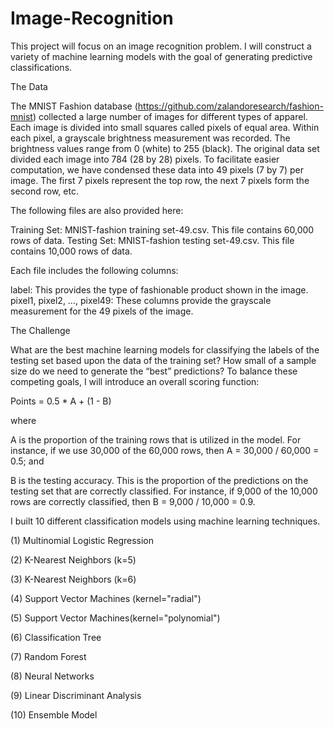 # Image-Recognition

This project will focus on an image recognition problem. 
I will construct a variety of machine learning models with the goal of generating predictive classifications.

The Data

The MNIST Fashion database (https://github.com/zalandoresearch/fashion-mnist) 
collected a large number of images for different types of apparel. 
Each image is divided into small squares called pixels of equal area. 
Within each pixel, a grayscale brightness measurement was recorded. 
The brightness values range from 0 (white) to 255 (black). The original data set divided each image into 784 (28 by 28) pixels.
To facilitate easier computation, we have condensed these data into 49 pixels (7 by 7) per image. 
The first 7 pixels represent the top row, the next 7 pixels form the second row, etc.

The following files are also provided here:

Training Set: MNIST-fashion training set-49.csv. This file contains 60,000 rows of data.
Testing Set: MNIST-fashion testing set-49.csv. This file contains 10,000 rows of data.

Each file includes the following columns:

label: This provides the type of fashionable product shown in the image.
pixel1, pixel2, …, pixel49: These columns provide the grayscale measurement for the 49 pixels of the image.

The Challenge

What are the best machine learning models for classifying the labels of the testing set based upon the data of the training set? 
How small of a sample size do we need to generate the “best” predictions? 
To balance these competing goals, I will introduce an overall scoring function:

Points = 0.5 * A + (1 - B)

where

A is the proportion of the training rows that is utilized in the model. For instance, if we use 30,000 of the 60,000 rows, then A = 30,000 / 60,000 = 0.5; and

B is the testing accuracy. This is the proportion of the predictions on the testing set that are correctly classified. For instance, if 9,000 of the 10,000 rows are correctly classified, then B = 9,000 / 10,000 = 0.9.

I built 10 different classification models using machine learning techniques.

(1) Multinomial Logistic Regression

(2) K-Nearest Neighbors (k=5)

(3) K-Nearest Neighbors (k=6)

(4) Support Vector Machines (kernel="radial")

(5) Support Vector Machines(kernel="polynomial")

(6) Classification Tree

(7) Random Forest

(8) Neural Networks

(9) Linear Discriminant Analysis

(10) Ensemble Model






